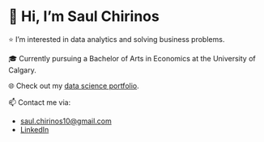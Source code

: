 # 👋 Hi, I’m Saul Chirinos

:star: I’m interested in data analytics and solving business problems.

:mortar_board: Currently pursuing a Bachelor of Arts in Economics at the University of Calgary.

:globe_with_meridians: Check out my [data science portfolio](https://saul-chirinos.github.io/Saul_Portfolio/).

:mailbox: Contact me via:
- saul.chirinos10@gmail.com
- [LinkedIn](https://www.linkedin.com/in/saulchirinos/)
<!---
saul-chirinos/saul-chirinos is a ✨ special ✨ repository because its `README.md` (this file) appears on your GitHub profile.
You can click the Preview link to take a look at your changes.
--->
